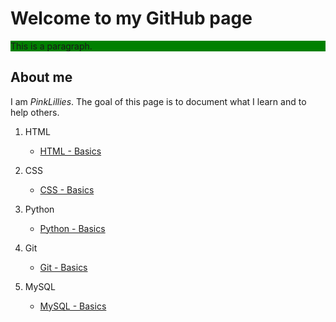 # Welcome to my GitHub page


<div style="background-color:green;">
  <p>This is a paragraph.</p>
</div>


## About me

I am _PinkLillies_. The goal of this page is to document what I learn and to help others. 


1. HTML

    - [HTML - Basics](HTML/Basics.md)

1. CSS

    - [CSS - Basics](CSS/Basics.md)

1. Python

    - [Python - Basics](Python/Basics.md)

1. Git

    - [Git - Basics](Git/Basics.md)

1. MySQL

    - [MySQL - Basics](MySQL/Basics.md)

